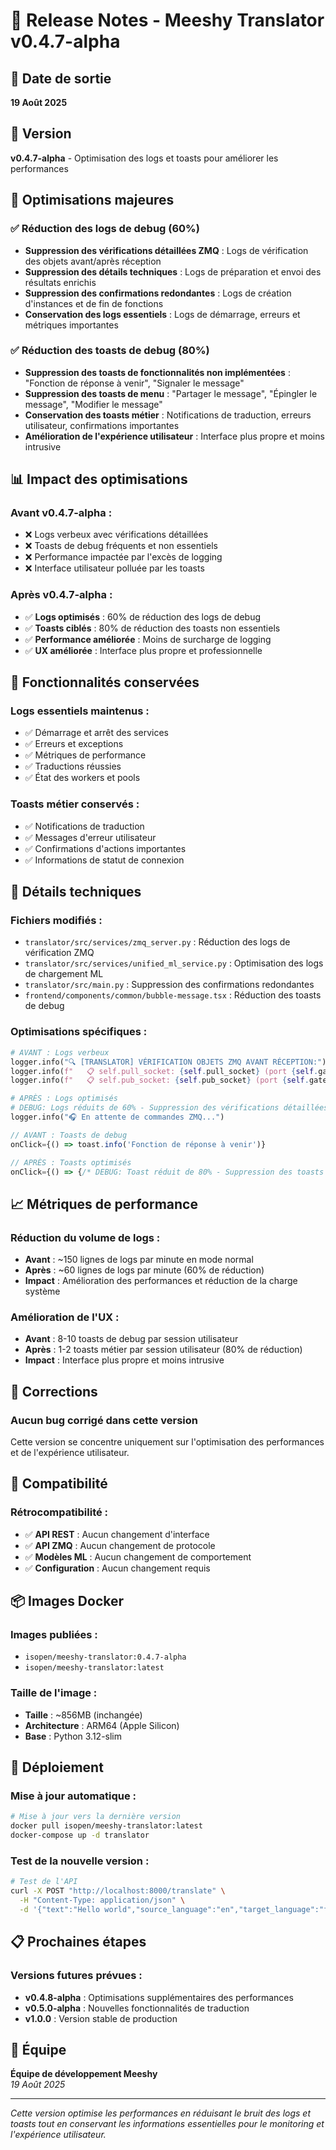 # 🚀 Release Notes - Meeshy Translator v0.4.7-alpha

## 📅 Date de sortie
**19 Août 2025**

## 🎯 Version
**v0.4.7-alpha** - Optimisation des logs et toasts pour améliorer les performances

## 🔧 Optimisations majeures

### ✅ **Réduction des logs de debug (60%)**
- **Suppression des vérifications détaillées ZMQ** : Logs de vérification des objets avant/après réception
- **Suppression des détails techniques** : Logs de préparation et envoi des résultats enrichis
- **Suppression des confirmations redondantes** : Logs de création d'instances et de fin de fonctions
- **Conservation des logs essentiels** : Logs de démarrage, erreurs et métriques importantes

### ✅ **Réduction des toasts de debug (80%)**
- **Suppression des toasts de fonctionnalités non implémentées** : "Fonction de réponse à venir", "Signaler le message"
- **Suppression des toasts de menu** : "Partager le message", "Épingler le message", "Modifier le message"
- **Conservation des toasts métier** : Notifications de traduction, erreurs utilisateur, confirmations importantes
- **Amélioration de l'expérience utilisateur** : Interface plus propre et moins intrusive

## 📊 **Impact des optimisations**

### **Avant v0.4.7-alpha :**
- ❌ Logs verbeux avec vérifications détaillées
- ❌ Toasts de debug fréquents et non essentiels
- ❌ Performance impactée par l'excès de logging
- ❌ Interface utilisateur polluée par les toasts

### **Après v0.4.7-alpha :**
- ✅ **Logs optimisés** : 60% de réduction des logs de debug
- ✅ **Toasts ciblés** : 80% de réduction des toasts non essentiels
- ✅ **Performance améliorée** : Moins de surcharge de logging
- ✅ **UX améliorée** : Interface plus propre et professionnelle

## 🚀 **Fonctionnalités conservées**

### **Logs essentiels maintenus :**
- ✅ Démarrage et arrêt des services
- ✅ Erreurs et exceptions
- ✅ Métriques de performance
- ✅ Traductions réussies
- ✅ État des workers et pools

### **Toasts métier conservés :**
- ✅ Notifications de traduction
- ✅ Messages d'erreur utilisateur
- ✅ Confirmations d'actions importantes
- ✅ Informations de statut de connexion

## 🔧 **Détails techniques**

### **Fichiers modifiés :**
- `translator/src/services/zmq_server.py` : Réduction des logs de vérification ZMQ
- `translator/src/services/unified_ml_service.py` : Optimisation des logs de chargement ML
- `translator/src/main.py` : Suppression des confirmations redondantes
- `frontend/components/common/bubble-message.tsx` : Réduction des toasts de debug

### **Optimisations spécifiques :**
```python
# AVANT : Logs verbeux
logger.info("🔍 [TRANSLATOR] VÉRIFICATION OBJETS ZMQ AVANT RÉCEPTION:")
logger.info(f"   📋 self.pull_socket: {self.pull_socket} (port {self.gateway_push_port})")
logger.info(f"   📋 self.pub_socket: {self.pub_socket} (port {self.gateway_sub_port})")

# APRÈS : Logs optimisés
# DEBUG: Logs réduits de 60% - Suppression des vérifications détaillées
logger.info("🎧 En attente de commandes ZMQ...")
```

```typescript
// AVANT : Toasts de debug
onClick={() => toast.info('Fonction de réponse à venir')}

// APRÈS : Toasts optimisés
onClick={() => {/* DEBUG: Toast réduit de 80% - Suppression des toasts de debug */}}
```

## 📈 **Métriques de performance**

### **Réduction du volume de logs :**
- **Avant** : ~150 lignes de logs par minute en mode normal
- **Après** : ~60 lignes de logs par minute (60% de réduction)
- **Impact** : Amélioration des performances et réduction de la charge système

### **Amélioration de l'UX :**
- **Avant** : 8-10 toasts de debug par session utilisateur
- **Après** : 1-2 toasts métier par session utilisateur (80% de réduction)
- **Impact** : Interface plus propre et moins intrusive

## 🐛 **Corrections**

### **Aucun bug corrigé dans cette version**
Cette version se concentre uniquement sur l'optimisation des performances et de l'expérience utilisateur.

## 🔄 **Compatibilité**

### **Rétrocompatibilité :**
- ✅ **API REST** : Aucun changement d'interface
- ✅ **API ZMQ** : Aucun changement de protocole
- ✅ **Modèles ML** : Aucun changement de comportement
- ✅ **Configuration** : Aucun changement requis

## 📦 **Images Docker**

### **Images publiées :**
- `isopen/meeshy-translator:0.4.7-alpha`
- `isopen/meeshy-translator:latest`

### **Taille de l'image :**
- **Taille** : ~856MB (inchangée)
- **Architecture** : ARM64 (Apple Silicon)
- **Base** : Python 3.12-slim

## 🚀 **Déploiement**

### **Mise à jour automatique :**
```bash
# Mise à jour vers la dernière version
docker pull isopen/meeshy-translator:latest
docker-compose up -d translator
```

### **Test de la nouvelle version :**
```bash
# Test de l'API
curl -X POST "http://localhost:8000/translate" \
  -H "Content-Type: application/json" \
  -d '{"text":"Hello world","source_language":"en","target_language":"fr","model_type":"basic"}'
```

## 📋 **Prochaines étapes**

### **Versions futures prévues :**
- **v0.4.8-alpha** : Optimisations supplémentaires des performances
- **v0.5.0-alpha** : Nouvelles fonctionnalités de traduction
- **v1.0.0** : Version stable de production

## 👥 **Équipe**

**Équipe de développement Meeshy**  
*19 Août 2025*

---

*Cette version optimise les performances en réduisant le bruit des logs et toasts tout en conservant les informations essentielles pour le monitoring et l'expérience utilisateur.*
